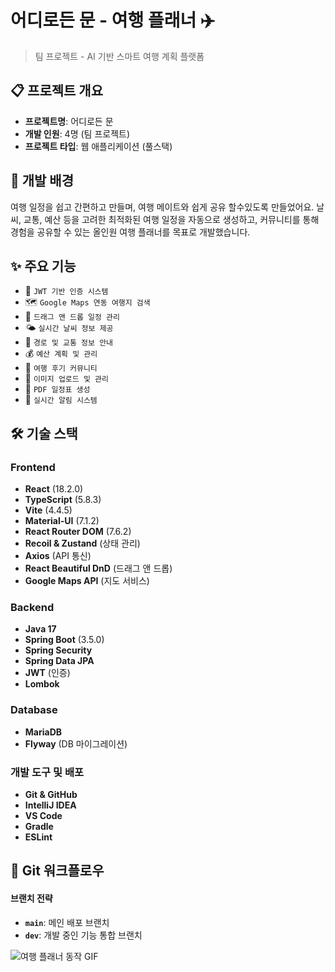 # 어디로든 문 - 여행 플래너 ✈️
> 팀 프로젝트 - AI 기반 스마트 여행 계획 플랫폼

## 📋 프로젝트 개요
-   **프로젝트명**: 어디로든 문
-   **개발 인원**: 4명 (팀 프로젝트)
-   **프로젝트 타입**: 웹 애플리케이션 (풀스택)

## 🎯 개발 배경
여행 일정을 쉽고 간편하고 만들며, 여행 메이트와 쉽게 공유 할수있도록 만들었어요. 
날씨, 교통, 예산 등을 고려한 최적화된 여행 일정을 자동으로 생성하고, 커뮤니티를 통해 경험을 공유할 수 있는 올인원 여행 플래너를 목표로 개발했습니다. 

## ✨ 주요 기능
-   🔐 `JWT 기반 인증 시스템`
-   🗺️ `Google Maps 연동 여행지 검색`
-   📅 `드래그 앤 드롭 일정 관리`
-   🌤️ `실시간 날씨 정보 제공`
-   🚗 `경로 및 교통 정보 안내`
-   💰 `예산 계획 및 관리`
-   💬 `여행 후기 커뮤니티`
-   📸 `이미지 업로드 및 관리`
-   📄 `PDF 일정표 생성`
-   🔔 `실시간 알림 시스템`

## 🛠️ 기술 스택

### Frontend
-   **React** (18.2.0)
-   **TypeScript** (5.8.3)
-   **Vite** (4.4.5)
-   **Material-UI** (7.1.2)
-   **React Router DOM** (7.6.2)
-   **Recoil & Zustand** (상태 관리)
-   **Axios** (API 통신)
-   **React Beautiful DnD** (드래그 앤 드롭)
-   **Google Maps API** (지도 서비스)

### Backend
-   **Java 17**
-   **Spring Boot** (3.5.0)
-   **Spring Security**
-   **Spring Data JPA**
-   **JWT** (인증)
-   **Lombok**

### Database
-   **MariaDB**
-   **Flyway** (DB 마이그레이션)

### 개발 도구 및 배포
-   **Git & GitHub**
-   **IntelliJ IDEA**
-   **VS Code**
-   **Gradle**
-   **ESLint**

## 🌟 Git 워크플로우

#### 브랜치 전략
-   **`main`**: 메인 배포 브랜치
-   **`dev`**: 개발 중인 기능 통합 브랜치

![여행 플래너 동작 GIF](https://github.com/ojieunyango/TourPlanner_TeamProject/blob/main/tour-frontend/images/demo.gif?raw=true)



